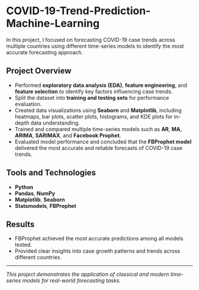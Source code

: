 # COVID-19-Trend-Prediction-Machine-Learning
In this project, I focused on forecasting COVID-19 case trends across multiple countries using different time-series models to identify the most accurate forecasting approach.

## Project Overview

- Performed **exploratory data analysis (EDA)**, **feature engineering**, and **feature selection** to identify key factors influencing case trends.  
- Split the dataset into **training and testing sets** for performance evaluation.  
- Created data visualizations using **Seaborn** and **Matplotlib**, including heatmaps, bar plots, scatter plots, histograms, and KDE plots for in-depth data understanding.  
- Trained and compared multiple time-series models such as **AR**, **MA**, **ARIMA**, **SARIMAX**, and **Facebook Prophet**.  
- Evaluated model performance and concluded that the **FBProphet model** delivered the most accurate and reliable forecasts of COVID-19 case trends.

## Tools and Technologies

- **Python**
- **Pandas**, **NumPy**
- **Matplotlib**, **Seaborn**
- **Statsmodels**, **FBProphet**

## Results

- FBProphet achieved the most accurate predictions among all models tested.
- Provided clear insights into case growth patterns and trends across different countries.

---

 *This project demonstrates the application of classical and modern time-series models for real-world forecasting tasks.*
